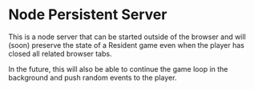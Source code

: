 # Node Persistent Server

This is a node server that can be started outside of the browser and will 
(soon) preserve the state of a Resident game even when the player has closed 
all related browser tabs.

In the future, this will also be able to continue the game loop in the 
background and push random events to the player.
